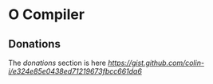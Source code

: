 # O Compiler

## Donations
The *donations* section is here
*https://gist.github.com/colin-i/e324e85e0438ed71219673fbcc661da6*

